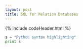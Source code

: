 ```yaml
---
layout: post
title: SQL for Relation Databases
---
```

{% include codeHeader.html %}
```python
s = "Python syntax highlighting"
print s
```



